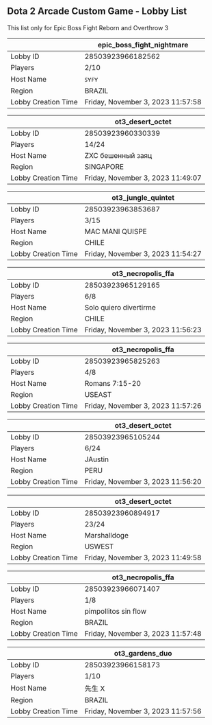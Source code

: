 ## Dota 2 Arcade Custom Game - Lobby List

This list only for Epic Boss Fight Reborn and Overthrow 3

|  | epic_boss_fight_nightmare |
| ------ | ------ |
| Lobby ID | 28503923966182562 |
| Players | 2/10 |
| Host Name | ꜱʏꜰʏ |
| Region | BRAZIL |
| Lobby Creation Time | Friday, November 3, 2023 11:57:58 |


|  | ot3_desert_octet |
| ------ | ------ |
| Lobby ID | 28503923960330339 |
| Players | 14/24 |
| Host Name | ZXC бешенный заяц |
| Region | SINGAPORE |
| Lobby Creation Time | Friday, November 3, 2023 11:49:07 |


|  | ot3_jungle_quintet |
| ------ | ------ |
| Lobby ID | 28503923963853687 |
| Players | 3/15 |
| Host Name | MAC MANI QUISPE |
| Region | CHILE |
| Lobby Creation Time | Friday, November 3, 2023 11:54:27 |


|  | ot3_necropolis_ffa |
| ------ | ------ |
| Lobby ID | 28503923965129165 |
| Players | 6/8 |
| Host Name | Solo quiero divertirme |
| Region | CHILE |
| Lobby Creation Time | Friday, November 3, 2023 11:56:23 |


|  | ot3_necropolis_ffa |
| ------ | ------ |
| Lobby ID | 28503923965825263 |
| Players | 4/8 |
| Host Name | Romans 7:15-20 |
| Region | USEAST |
| Lobby Creation Time | Friday, November 3, 2023 11:57:26 |


|  | ot3_desert_octet |
| ------ | ------ |
| Lobby ID | 28503923965105244 |
| Players | 6/24 |
| Host Name | JAustin |
| Region | PERU |
| Lobby Creation Time | Friday, November 3, 2023 11:56:20 |


|  | ot3_desert_octet |
| ------ | ------ |
| Lobby ID | 28503923960894917 |
| Players | 23/24 |
| Host Name | Marshalldoge |
| Region | USWEST |
| Lobby Creation Time | Friday, November 3, 2023 11:49:58 |


|  | ot3_necropolis_ffa |
| ------ | ------ |
| Lobby ID | 28503923966071407 |
| Players | 1/8 |
| Host Name | pimpollitos sin flow |
| Region | BRAZIL |
| Lobby Creation Time | Friday, November 3, 2023 11:57:48 |


|  | ot3_gardens_duo |
| ------ | ------ |
| Lobby ID | 28503923966158173 |
| Players | 1/10 |
| Host Name | 先生 X |
| Region | BRAZIL |
| Lobby Creation Time | Friday, November 3, 2023 11:57:56 |


